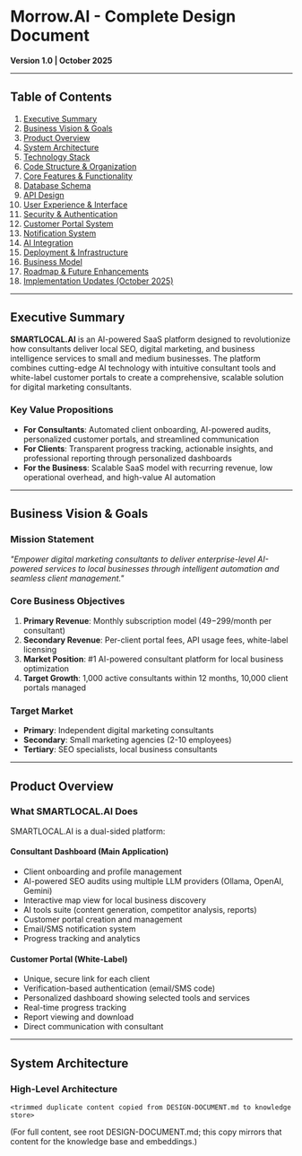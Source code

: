 # Morrow.AI - Complete Design Document
**Version 1.0 | October 2025**

---

## Table of Contents
1. [Executive Summary](#executive-summary)
2. [Business Vision & Goals](#business-vision--goals)
3. [Product Overview](#product-overview)
4. [System Architecture](#system-architecture)
5. [Technology Stack](#technology-stack)
6. [Code Structure & Organization](#code-structure--organization)
7. [Core Features & Functionality](#core-features--functionality)
8. [Database Schema](#database-schema)
9. [API Design](#api-design)
10. [User Experience & Interface](#user-experience--interface)
11. [Security & Authentication](#security--authentication)
12. [Customer Portal System](#customer-portal-system)
13. [Notification System](#notification-system)
14. [AI Integration](#ai-integration)
15. [Deployment & Infrastructure](#deployment--infrastructure)
16. [Business Model](#business-model)
17. [Roadmap & Future Enhancements](#roadmap--future-enhancements)
18. [Implementation Updates (October 2025)](#implementation-updates-october-2025)

---

## Executive Summary

**SMARTLOCAL.AI** is an AI-powered SaaS platform designed to revolutionize how consultants deliver local SEO, digital marketing, and business intelligence services to small and medium businesses. The platform combines cutting-edge AI technology with intuitive consultant tools and white-label customer portals to create a comprehensive, scalable solution for digital marketing consultants.

### Key Value Propositions
- **For Consultants**: Automated client onboarding, AI-powered audits, personalized customer portals, and streamlined communication
- **For Clients**: Transparent progress tracking, actionable insights, and professional reporting through personalized dashboards
- **For the Business**: Scalable SaaS model with recurring revenue, low operational overhead, and high-value AI automation

---

## Business Vision & Goals

### Mission Statement
*"Empower digital marketing consultants to deliver enterprise-level AI-powered services to local businesses through intelligent automation and seamless client management."*

### Core Business Objectives
1. **Primary Revenue**: Monthly subscription model ($49-$299/month per consultant)
2. **Secondary Revenue**: Per-client portal fees, API usage fees, white-label licensing
3. **Market Position**: #1 AI-powered consultant platform for local business optimization
4. **Target Growth**: 1,000 active consultants within 12 months, 10,000 client portals managed

### Target Market
- **Primary**: Independent digital marketing consultants
- **Secondary**: Small marketing agencies (2-10 employees)
- **Tertiary**: SEO specialists, local business consultants

---

## Product Overview

### What SMARTLOCAL.AI Does

SMARTLOCAL.AI is a dual-sided platform:

#### Consultant Dashboard (Main Application)
- Client onboarding and profile management
- AI-powered SEO audits using multiple LLM providers (Ollama, OpenAI, Gemini)
- Interactive map view for local business discovery
- AI tools suite (content generation, competitor analysis, reports)
- Customer portal creation and management
- Email/SMS notification system
- Progress tracking and analytics

#### Customer Portal (White-Label)
- Unique, secure link for each client
- Verification-based authentication (email/SMS code)
- Personalized dashboard showing selected tools and services
- Real-time progress tracking
- Report viewing and download
- Direct communication with consultant

---

## System Architecture

### High-Level Architecture

```
<trimmed duplicate content copied from DESIGN-DOCUMENT.md to knowledge store>
```

(For full content, see root DESIGN-DOCUMENT.md; this copy mirrors that content for the knowledge base and embeddings.)
